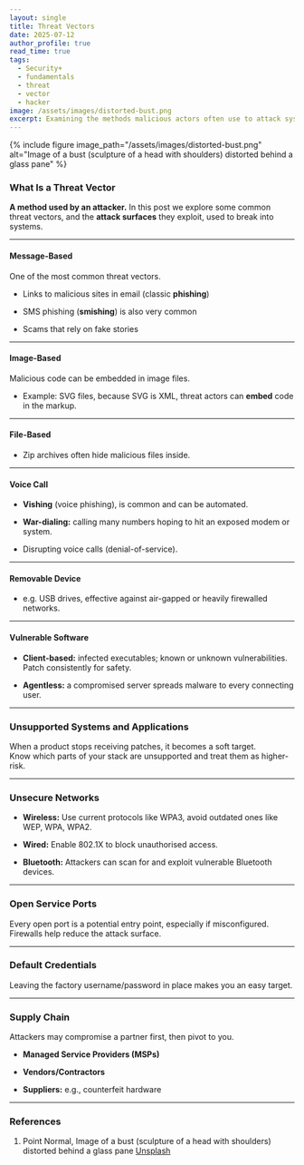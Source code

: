 ```yaml
---
layout: single
title: Threat Vectors
date: 2025-07-12
author_profile: true
read_time: true
tags:
  - Security+
  - fundamentals
  - threat
  - vector
  - hacker
image: /assets/images/distorted-bust.png
excerpt: Examining the methods malicious actors often use to attack systems
---
```

{% include figure
  image_path="/assets/images/distorted-bust.png"
  alt="Image of a bust (sculpture of a head with shoulders) distorted behind a glass pane"
%}

### What Is a Threat Vector

**A method used by an attacker.** In this post we explore some common threat vectors, and the **attack surfaces** they exploit, used to break into systems.

---

#### Message-Based

One of the most common threat vectors.

- Links to malicious sites in email (classic **phishing**)

- SMS phishing (**smishing**) is also very common

- Scams that rely on fake stories

---
#### Image-Based

Malicious code can be embedded in image files.

- Example: SVG files, because SVG is XML, threat actors can **embed** code in the markup.

---
#### File-Based

- Zip archives often hide malicious files inside.

---
#### Voice Call

- **Vishing** (voice phishing), is common and can be automated.

- **War-dialing:** calling many numbers hoping to hit an exposed modem or system.

- Disrupting voice calls (denial-of-service).

---
#### Removable Device

- e.g. USB drives, effective against air-gapped or heavily firewalled networks.

---
#### Vulnerable Software

- **Client-based:** infected executables; known or unknown vulnerabilities. Patch consistently for safety.

- **Agentless:** a compromised server spreads malware to every connecting user.

---

### Unsupported Systems and Applications

When a product stops receiving patches, it becomes a soft target.  
Know which parts of your stack are unsupported and treat them as higher-risk.

---

### Unsecure Networks

- **Wireless:** Use current protocols like WPA3, avoid outdated ones like WEP, WPA, WPA2.

- **Wired:** Enable 802.1X to block unauthorised access.

- **Bluetooth:** Attackers can scan for and exploit vulnerable Bluetooth devices.

---

### Open Service Ports

Every open port is a potential entry point, especially if misconfigured.  
Firewalls help reduce the attack surface.

---

### Default Credentials

Leaving the factory username/password in place makes you an easy target.

---

### Supply Chain

Attackers may compromise a partner first, then pivot to you.

- **Managed Service Providers (MSPs)**

- **Vendors/Contractors**

- **Suppliers:** e.g., counterfeit hardware

---

### References

1. Point Normal, Image of a bust (sculpture of a head with shoulders) distorted behind a glass pane [Unsplash](https://unsplash.com/photos/a-bust-appears-distorted-behind-a-glass-pane-Ij0b3QZaBB0)
